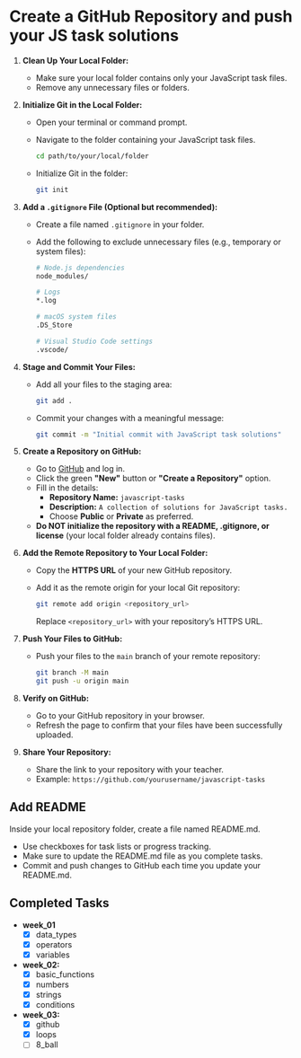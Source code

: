 # Create a GitHub Repository and push your JS task solutions

1. **Clean Up Your Local Folder:**

   - Make sure your local folder contains only your JavaScript task files.
   - Remove any unnecessary files or folders.

2. **Initialize Git in the Local Folder:**

   - Open your terminal or command prompt.
   - Navigate to the folder containing your JavaScript task files.

     ```bash
     cd path/to/your/local/folder
     ```

   - Initialize Git in the folder:

     ```bash
     git init
     ```

3. **Add a `.gitignore` File (Optional but recommended):**

   - Create a file named `.gitignore` in your folder.
   - Add the following to exclude unnecessary files (e.g., temporary or system files):

     ```bash
     # Node.js dependencies
     node_modules/

     # Logs
     *.log

     # macOS system files
     .DS_Store

     # Visual Studio Code settings
     .vscode/
     ```

4. **Stage and Commit Your Files:**

   - Add all your files to the staging area:

     ```bash
     git add .
     ```

   - Commit your changes with a meaningful message:

     ```bash
     git commit -m "Initial commit with JavaScript task solutions"
     ```

5. **Create a Repository on GitHub:**

   - Go to [GitHub](https://github.com/) and log in.
   - Click the green **"New"** button or **"Create a Repository"** option.
   - Fill in the details:
     - **Repository Name:** `javascript-tasks`
     - **Description:** `A collection of solutions for JavaScript tasks.`
     - Choose **Public** or **Private** as preferred.
   - **Do NOT initialize the repository with a README, .gitignore, or license** (your local folder already contains files).

6. **Add the Remote Repository to Your Local Folder:**

   - Copy the **HTTPS URL** of your new GitHub repository.
   - Add it as the remote origin for your local Git repository:

     ```bash
     git remote add origin <repository_url>
     ```

     Replace `<repository_url>` with your repository’s HTTPS URL.

7. **Push Your Files to GitHub:**

   - Push your files to the `main` branch of your remote repository:

     ```bash
     git branch -M main
     git push -u origin main
     ```

8. **Verify on GitHub:**

   - Go to your GitHub repository in your browser.
   - Refresh the page to confirm that your files have been successfully uploaded.

9. **Share Your Repository:**
   - Share the link to your repository with your teacher.
   - Example: `https://github.com/yourusername/javascript-tasks`

## Add README

Inside your local repository folder, create a file named README.md.

- Use checkboxes for task lists or progress tracking.
- Make sure to update the README.md file as you complete tasks.
- Commit and push changes to GitHub each time you update your README.md.

## Completed Tasks

- **week_01**
  - [x] data_types
  - [x] operators
  - [x] variables
- **week_02:**
  - [x] basic_functions
  - [x] numbers
  - [x] strings
  - [x] conditions
- **week_03:**
  - [x] github
  - [x] loops
  - [ ] 8_ball
